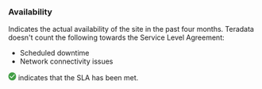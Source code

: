 ### Availability

Indicates the actual availability of the site in the past four months. Teradata doesn't count the following towards the Service Level Agreement:

- Scheduled downtime
- Network connectivity issues



![cov-icn-green-checkmark.png](cov-icn-green-checkmark.png) indicates that the SLA has been met.

  